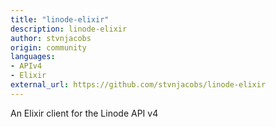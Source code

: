 ```yaml
---
title: "linode-elixir"
description: linode-elixir
author: stvnjacobs
origin: community
languages:
- APIv4
- Elixir
external_url: https://github.com/stvnjacobs/linode-elixir
---
```

An Elixir client for the Linode API v4